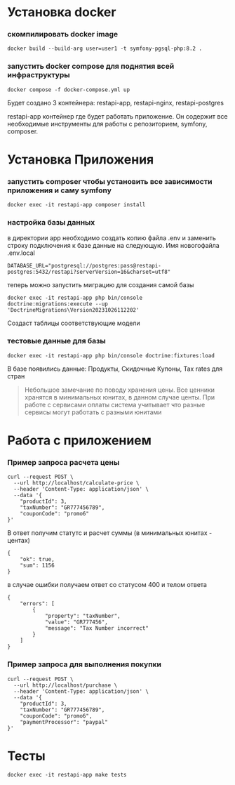 # Установка docker

### скомпилировать docker image
```
docker build --build-arg user=user1 -t symfony-pgsql-php:8.2 .
```

### запустить docker compose для поднятия всей инфраструктуры
```
docker compose -f docker-compose.yml up
```

Будет создано 3 контейнера: restapi-app, restapi-nginx, restapi-postgres

restapi-app контейнер где будет работать приложение. Он содержит все необходимые инструменты для работы с репозиторием, symfony, composer.

# Установка Приложения

### запустить composer чтобы установить все зависимости приложения и саму symfony

```
docker exec -it restapi-app composer install
```

### настройка базы данных

в директории app необходимо создать копию файла .env и заменить строку подключения к базе данные на следующую. Имя новогофайла .env.local

```
DATABASE_URL="postgresql://postgres:pass@restapi-postgres:5432/restapi?serverVersion=16&charset=utf8"
```

теперь можно запустить миграцию для создания самой базы

```
docker exec -it restapi-app php bin/console doctrine:migrations:execute --up 'DoctrineMigrations\Version20231026112202' 
```

Создаст таблицы соответствующие модели

### тестовые данные для базы

```
docker exec -it restapi-app php bin/console doctrine:fixtures:load
```

В базе появились данные: Продукты, Скидочные Купоны, Tax rates для стран

> Небольшое замечание по поводу хранения цены. Все ценники хранятся в минимальных юнитах, в данном случае центы. При работе с сервисами оплаты система учитывает что разные сервисы могут работать с разными юнитами 

# Работа с приложением

### Пример запроса расчета цены

```
curl --request POST \
  --url http://localhost/calculate-price \
  --header 'Content-Type: application/json' \
  --data '{
    "productId": 3,
    "taxNumber": "GR777456789",
    "couponCode": "promo6"
}'
```
В ответ получим статутc и расчет суммы (в минимальных юнитах - центах)

```
{
    "ok": true,
    "sum": 1156
}
```
в случае ошибки получаем ответ со статусом 400 и телом ответа

```
{
    "errors": [
        {
            "property": "taxNumber",
            "value": "GR777456",
            "message": "Tax Number incorrect"
        }
    ]
}
```

### Пример запроса для выполнения покупки

```
curl --request POST \
  --url http://localhost/purchase \
  --header 'Content-Type: application/json' \
  --data '{
    "productId": 3,
    "taxNumber": "GR777456789",
    "couponCode": "promo6",
    "paymentProcessor": "paypal"
}'
```

# Тесты

```
docker exec -it restapi-app make tests
```
